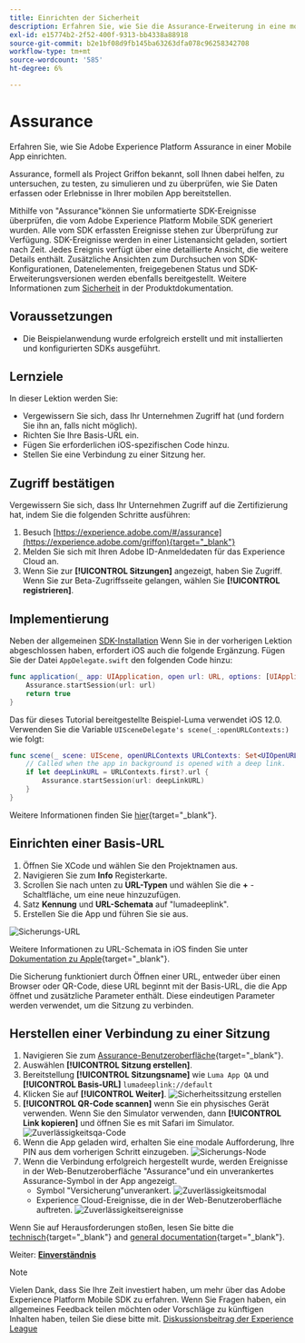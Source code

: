 ```yaml
---
title: Einrichten der Sicherheit
description: Erfahren Sie, wie Sie die Assurance-Erweiterung in eine mobile App implementieren.
exl-id: e15774b2-2f52-400f-9313-bb4338a88918
source-git-commit: b2e1bf08d9fb145ba63263dfa078c96258342708
workflow-type: tm+mt
source-wordcount: '585'
ht-degree: 6%

---
```


# Assurance

Erfahren Sie, wie Sie Adobe Experience Platform Assurance in einer Mobile App einrichten.

Assurance, formell als Project Griffon bekannt, soll Ihnen dabei helfen, zu untersuchen, zu testen, zu simulieren und zu überprüfen, wie Sie Daten erfassen oder Erlebnisse in Ihrer mobilen App bereitstellen.

Mithilfe von &quot;Assurance&quot;können Sie unformatierte SDK-Ereignisse überprüfen, die vom Adobe Experience Platform Mobile SDK generiert wurden. Alle vom SDK erfassten Ereignisse stehen zur Überprüfung zur Verfügung. SDK-Ereignisse werden in einer Listenansicht geladen, sortiert nach Zeit. Jedes Ereignis verfügt über eine detaillierte Ansicht, die weitere Details enthält. Zusätzliche Ansichten zum Durchsuchen von SDK-Konfigurationen, Datenelementen, freigegebenen Status und SDK-Erweiterungsversionen werden ebenfalls bereitgestellt. Weitere Informationen zum [Sicherheit](https://experienceleague.adobe.com/docs/experience-platform/assurance/home.html?lang=de) in der Produktdokumentation.


## Voraussetzungen

* Die Beispielanwendung wurde erfolgreich erstellt und mit installierten und konfigurierten SDKs ausgeführt.

## Lernziele

In dieser Lektion werden Sie:

* Vergewissern Sie sich, dass Ihr Unternehmen Zugriff hat (und fordern Sie ihn an, falls nicht möglich).
* Richten Sie Ihre Basis-URL ein.
* Fügen Sie erforderlichen iOS-spezifischen Code hinzu.
* Stellen Sie eine Verbindung zu einer Sitzung her.

## Zugriff bestätigen

Vergewissern Sie sich, dass Ihr Unternehmen Zugriff auf die Zertifizierung hat, indem Sie die folgenden Schritte ausführen:

1. Besuch [https://experience.adobe.com/#/assurance](https://experience.adobe.com/griffon){target="_blank"}
1. Melden Sie sich mit Ihren Adobe ID-Anmeldedaten für das Experience Cloud an.
1. Wenn Sie zur **[!UICONTROL Sitzungen]** angezeigt, haben Sie Zugriff. Wenn Sie zur Beta-Zugriffsseite gelangen, wählen Sie **[!UICONTROL registrieren]**.

## Implementierung

Neben der allgemeinen [SDK-Installation](install-sdks.md) Wenn Sie in der vorherigen Lektion abgeschlossen haben, erfordert iOS auch die folgende Ergänzung. Fügen Sie der Datei `AppDelegate.swift` den folgenden Code hinzu:

```swift
func application(_ app: UIApplication, open url: URL, options: [UIApplication.OpenURLOptionsKey: Any] = [:]) -> Bool {
    Assurance.startSession(url: url)
    return true
}
```

Das für dieses Tutorial bereitgestellte Beispiel-Luma verwendet iOS 12.0. Verwenden Sie die Variable `UISceneDelegate's scene(_:openURLContexts:)` wie folgt:

```swift
func scene(_ scene: UIScene, openURLContexts URLContexts: Set<UIOpenURLContext>) {
    // Called when the app in background is opened with a deep link.
    if let deepLinkURL = URLContexts.first?.url {
        Assurance.startSession(url: deepLinkURL)
    }
}
```

Weitere Informationen finden Sie [hier](https://developer.adobe.com/client-sdks/documentation/platform-assurance-sdk/api-reference/){target="_blank"}.

## Einrichten einer Basis-URL

1. Öffnen Sie XCode und wählen Sie den Projektnamen aus.
1. Navigieren Sie zum **Info** Registerkarte.
1. Scrollen Sie nach unten zu **URL-Typen** und wählen Sie die **+** -Schaltfläche, um eine neue hinzuzufügen.
1. Satz **Kennung** und **URL-Schemata** auf &quot;lumadeeplink&quot;.
1. Erstellen Sie die App und führen Sie sie aus.

![Sicherungs-URL](assets/mobile-assurance-url-type.png)

Weitere Informationen zu URL-Schemata in iOS finden Sie unter [Dokumentation zu Apple](https://developer.apple.com/documentation/xcode/defining-a-custom-url-scheme-for-your-app){target="_blank"}.

Die Sicherung funktioniert durch Öffnen einer URL, entweder über einen Browser oder QR-Code, diese URL beginnt mit der Basis-URL, die die App öffnet und zusätzliche Parameter enthält. Diese eindeutigen Parameter werden verwendet, um die Sitzung zu verbinden.

## Herstellen einer Verbindung zu einer Sitzung

1. Navigieren Sie zum [Assurance-Benutzeroberfläche](https://experience.adobe.com/griffon){target="_blank"}.
1. Auswählen **[!UICONTROL Sitzung erstellen]**.
1. Bereitstellung **[!UICONTROL Sitzungsname]** wie `Luma App QA` und **[!UICONTROL Basis-URL]** `lumadeeplink://default`
1. Klicken Sie auf **[!UICONTROL Weiter]**.
   ![Sicherheitssitzung erstellen](assets/mobile-assurance-create-session.png)
1. **[!UICONTROL QR-Code scannen]** wenn Sie ein physisches Gerät verwenden. Wenn Sie den Simulator verwenden, dann **[!UICONTROL Link kopieren]** und öffnen Sie es mit Safari im Simulator.
   ![Zuverlässigkeitsqa-Code](assets/mobile-assurance-qr-code.png)
1. Wenn die App geladen wird, erhalten Sie eine modale Aufforderung, Ihre PIN aus dem vorherigen Schritt einzugeben.
   ![Sicherungs-Node](assets/mobile-assurance-enter-pin.png)
1. Wenn die Verbindung erfolgreich hergestellt wurde, werden Ereignisse in der Web-Benutzeroberfläche &quot;Assurance&quot;und ein unverankertes Assurance-Symbol in der App angezeigt.
   * Symbol &quot;Versicherung&quot;unverankert.
      ![Zuverlässigkeitsmodal](assets/mobile-assurance-modal.png)
   * Experience Cloud-Ereignisse, die in der Web-Benutzeroberfläche auftreten.
      ![Zuverlässigkeitsereignisse](assets/mobile-assurance-events.png)

Wenn Sie auf Herausforderungen stoßen, lesen Sie bitte die [technisch](https://developer.adobe.com/client-sdks/documentation/platform-assurance-sdk/){target="_blank"} and [general documentation](https://experienceleague.adobe.com/docs/experience-platform/assurance/home.html?lang=de){target="_blank"}.

Weiter: **[Einverständnis](consent.md)**

>[!NOTE]
>
>Vielen Dank, dass Sie Ihre Zeit investiert haben, um mehr über das Adobe Experience Platform Mobile SDK zu erfahren. Wenn Sie Fragen haben, ein allgemeines Feedback teilen möchten oder Vorschläge zu künftigen Inhalten haben, teilen Sie diese bitte mit. [Diskussionsbeitrag der Experience League](https://experienceleaguecommunities.adobe.com/t5/adobe-experience-platform-launch/tutorial-discussion-implement-adobe-experience-cloud-in-mobile/td-p/443796)
